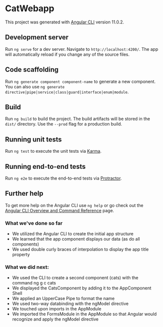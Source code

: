 # CatWebapp

This project was generated with [Angular CLI](https://github.com/angular/angular-cli) version 11.0.2.

## Development server

Run `ng serve` for a dev server. Navigate to `http://localhost:4200/`. The app will automatically reload if you change any of the source files.

## Code scaffolding

Run `ng generate component component-name` to generate a new component. You can also use `ng generate directive|pipe|service|class|guard|interface|enum|module`.

## Build

Run `ng build` to build the project. The build artifacts will be stored in the `dist/` directory. Use the `--prod` flag for a production build.

## Running unit tests

Run `ng test` to execute the unit tests via [Karma](https://karma-runner.github.io).

## Running end-to-end tests

Run `ng e2e` to execute the end-to-end tests via [Protractor](http://www.protractortest.org/).

## Further help

To get more help on the Angular CLI use `ng help` or go check out the [Angular CLI Overview and Command Reference](https://angular.io/cli) page.

### What we've done so far
- We utilized the Angular CLI to create the initial app structure
- We learned that the app component displays our data (as do all components)
- We used double curly braces of interpolation to display the app title property

### What we did next:
- We used the CLI to create a second component (cats) with the command ng g c cats
- We displayed the CatsComponent by adding it to the AppComponent Shell
- We applied an UpperCase Pipe to format the name
- We used two-way databinding with the ngModel directive 
- We touched upon imports in the AppModule
- We imported the FormsModule in the AppModule so that Angular would recognize and apply the ngModel directive
